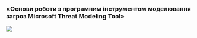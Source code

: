 ### «Основи роботи з програмним інструментом моделювання загроз Microsoft Threat Modeling Tool» 
![](http://www.plantuml.com/plantuml/proxy?cache=no&src=https://raw.githubusercontent.com/oleksandrblazhko/ai-191-buriak/%C2%ABlaboratory-work-2%C2%BB/%C2%ABLaboratory-work-2%C2%BB/UMLDeployment.puml)
